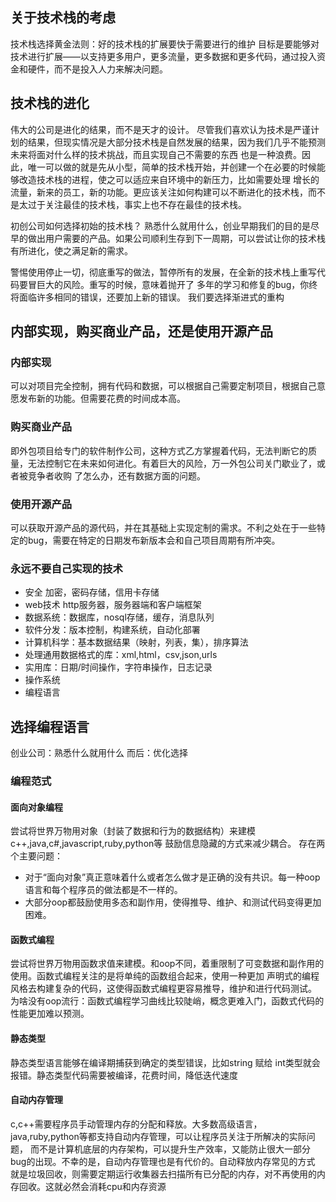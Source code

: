 ## 关于技术栈的考虑
技术栈选择黄金法则：好的技术栈的扩展要快于需要进行的维护
目标是要能够对技术进行扩展——以支持更多用户，更多流量，更多数据和更多代码，通过投入资金和硬件，而不是投入人力来解决问题。
## 技术栈的进化
伟大的公司是进化的结果，而不是天才的设计。
尽管我们喜欢认为技术是严谨计划的结果，但现实情况是大部分技术栈是自然发展的结果，因为我们几乎不能预测未来将面对什么样的技术挑战，而且实现自己不需要的东西
也是一种浪费。因此，唯一可以做的就是先从小型，简单的技术栈开始，并创建一个在必要的时候能够改造技术栈的进程，使之可以适应来自环境中的新压力，比如需要处理
增长的流量，新来的员工，新的功能。更应该关注如何构建可以不断进化的技术栈，而不是太过于关注最佳的技术栈，事实上也不存在最佳的技术栈。

初创公司如何选择初始的技术栈？
熟悉什么就用什么，创业早期我们的目的是尽早的做出用户需要的产品。如果公司顺利生存到下一周期，可以尝试让你的技术栈有所进化，使之满足新的需求。

警惕使用停止一切，彻底重写的做法，暂停所有的发展，在全新的技术栈上重写代码要冒巨大的风险。重写的时候，意味着抛开了
多年的学习和修复的bug，你终将面临许多相同的错误，还要加上新的错误。
我们要选择渐进式的重构
## 内部实现，购买商业产品，还是使用开源产品
### 内部实现
可以对项目完全控制，拥有代码和数据，可以根据自己需要定制项目，根据自己意愿发布新的功能。但需要花费的时间成本高。

### 购买商业产品
即外包项目给专门的软件制作公司，这种方式乙方掌握着代码，无法判断它的质量，无法控制它在未来如何进化。有着巨大的风险，万一外包公司关门歇业了，或者被竞争者收购
了怎么办，还有数据方面的问题。

### 使用开源产品
可以获取开源产品的源代码，并在其基础上实现定制的需求。不利之处在于一些特定的bug，需要在特定的日期发布新版本会和自己项目周期有所冲突。

### 永远不要自己实现的技术
- 安全 加密，密码存储，信用卡存储
- web技术  http服务器，服务器端和客户端框架
- 数据系统：数据库，nosql存储，缓存，消息队列
- 软件分发：版本控制，构建系统，自动化部署
- 计算机科学：基本数据结果（映射，列表，集），排序算法
- 处理通用数据格式的库：xml,html，csv,json,urls
- 实用库：日期/时间操作，字符串操作，日志记录
- 操作系统
- 编程语言

## 选择编程语言
创业公司：熟悉什么就用什么
而后：优化选择

### 编程范式
#### 面向对象编程
尝试将世界万物用对象（封装了数据和行为的数据结构）来建模
c++,java,c#,javascript,ruby,python等
鼓励信息隐藏的方式来减少耦合。
存在两个主要问题：
- 对于“面向对象”真正意味着什么或者怎么做才是正确的没有共识。每一种oop语言和每个程序员的做法都是不一样的。
- 大部分oop都鼓励使用多态和副作用，使得推导、维护、和测试代码变得更加困难。

#### 函数式编程
尝试将世界万物用函数求值来建模。和oop不同，着重限制了可变数据和副作用的使用。函数式编程关注的是将单纯的函数组合起来，使用一种更加
声明式的编程风格去构建复杂的代码，这使得函数式编程更容易推导，维护和进行代码测试。
为啥没有oop流行：函数式编程学习曲线比较陡峭，概念更难入门，函数式代码的性能更加难以预测。

#### 静态类型
静态类型语言能够在编译期捕获到确定的类型错误，比如string 赋给 int类型就会报错。静态类型代码需要被编译，花费时间，降低迭代速度

#### 自动内存管理
c,c++需要程序员手动管理内存的分配和释放。大多数高级语言，java,ruby,python等都支持自动内存管理，可以让程序员关注于所解决的实际问题，
而不是计算机底层的内存架构，可以提升生产效率，又能防止很大一部分bug的出现。不幸的是，自动内存管理也是有代价的。自动释放内存常见的方式
就是垃圾回收，则需要定期运行收集器去扫描所有已分配的内存，对不再使用的内存回收。这就必然会消耗cpu和内存资源
